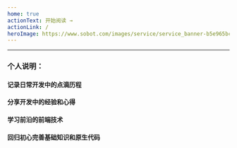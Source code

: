 ```yaml
---
home: true
actionText: 开始阅读 →
actionLink: /
heroImage: https://www.sobot.com/images/service/service_banner-b5e965bc53.png
---
```


- - -

### 个人说明：

#### 记录日常开发中的点滴历程
#### 分享开发中的经验和心得
#### 学习前沿的前端技术
#### 回归初心完善基础知识和原生代码


